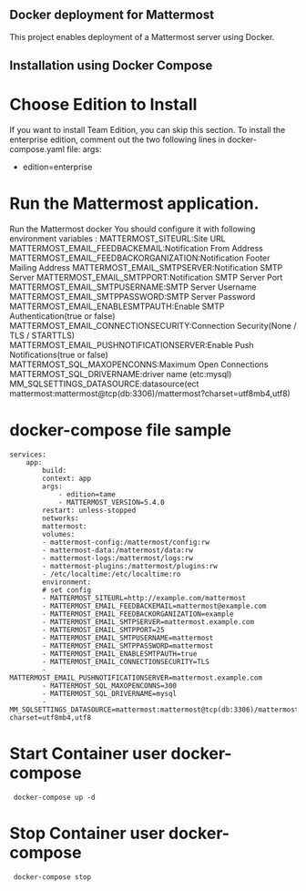 ## Docker deployment for Mattermost
This project enables deployment of a Mattermost server using Docker.
## Installation using Docker Compose
# Choose Edition to Install
If you want to install Team Edition, you can skip this section.
To install the enterprise edition, comment out the two following lines in docker-compose.yaml file:
args:
  - edition=enterprise

# Run the Mattermost application. 
Run the Mattermost docker You should configure it with following environment variables :
MATTERMOST_SITEURL:Site URL
MATTERMOST_EMAIL_FEEDBACKEMAIL:Notification From Address
MATTERMOST_EMAIL_FEEDBACKORGANIZATION:Notification Footer Mailing Address
MATTERMOST_EMAIL_SMTPSERVER:Notification SMTP Server
MATTERMOST_EMAIL_SMTPPORT:Notification SMTP Server Port
MATTERMOST_EMAIL_SMTPUSERNAME:SMTP Server Username
MATTERMOST_EMAIL_SMTPPASSWORD:SMTP Server Password
MATTERMOST_EMAIL_ENABLESMTPAUTH:Enable SMTP Authentication(true or false)
MATTERMOST_EMAIL_CONNECTIONSECURITY:Connection Security(None / TLS / STARTTLS)
MATTERMOST_EMAIL_PUSHNOTIFICATIONSERVER:Enable Push Notifications(true or false)
MATTERMOST_SQL_MAXOPENCONNS:Maximum Open Connections
MATTERMOST_SQL_DRIVERNAME:driver name (etc:mysql)
MM_SQLSETTINGS_DATASOURCE:datasource(ect mattermost:mattermost@tcp(db:3306)/mattermost?charset=utf8mb4,utf8)

# docker-compose file sample
	services:
		app:
			build:
			context: app
			args:
				- edition=tame
				- MATTERMOST_VERSION=5.4.0
			restart: unless-stopped
			networks:
			mattermost:
			volumes:
			- mattermost-config:/mattermost/config:rw
			- mattermost-data:/mattermost/data:rw
			- mattermost-logs:/mattermost/logs:rw
			- mattermost-plugins:/mattermost/plugins:rw
			- /etc/localtime:/etc/localtime:ro
			environment:
			# set config
			- MATTERMOST_SITEURL=http://example.com/mattermost
			- MATTERMOST_EMAIL_FEEDBACKEMAIL=mattermost@example.com
			- MATTERMOST_EMAIL_FEEDBACKORGANIZATION=example
			- MATTERMOST_EMAIL_SMTPSERVER=mattermost.example.com
			- MATTERMOST_EMAIL_SMTPPORT=25
			- MATTERMOST_EMAIL_SMTPUSERNAME=mattermost
			- MATTERMOST_EMAIL_SMTPPASSWORD=mattermost
			- MATTERMOST_EMAIL_ENABLESMTPAUTH=true
			- MATTERMOST_EMAIL_CONNECTIONSECURITY=TLS
			- MATTERMOST_EMAIL_PUSHNOTIFICATIONSERVER=mattermost.example.com
			- MATTERMOST_SQL_MAXOPENCONNS=300
			- MATTERMOST_SQL_DRIVERNAME=mysql
			- MM_SQLSETTINGS_DATASOURCE=mattermost:mattermost@tcp(db:3306)/mattermost?charset=utf8mb4,utf8


# Start Container user docker-compose
     docker-compose up -d

# Stop Container user docker-compose
     docker-compose stop
